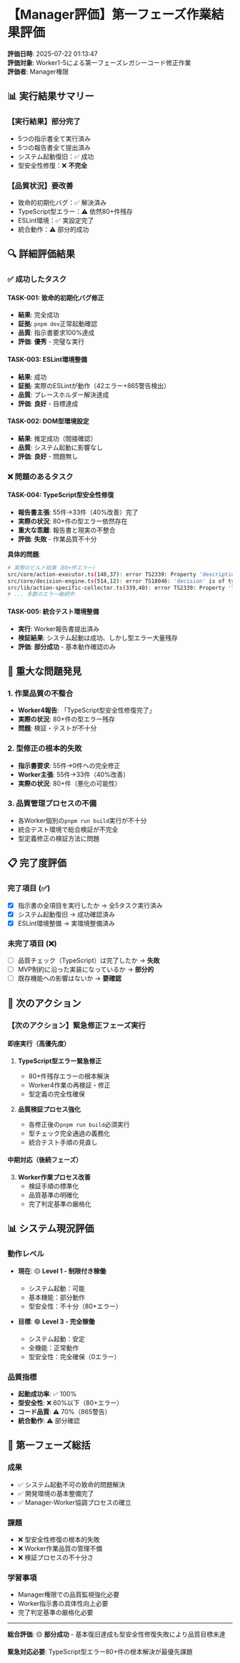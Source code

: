 # 【Manager評価】第一フェーズ作業結果評価

**評価日時**: 2025-07-22 01:13:47  
**評価対象**: Worker1-5による第一フェーズレガシーコード修正作業  
**評価者**: Manager権限

## 📊 **実行結果サマリー**

### 【実行結果】**部分完了**
- 5つの指示書全て実行済み
- 5つの報告書全て提出済み  
- システム起動復旧：✅ 成功
- 型安全性修復：❌ **不完全**

### 【品質状況】**要改善**
- 致命的初期化バグ：✅ 解決済み
- TypeScript型エラー：⚠️ 依然80+件残存
- ESLint環境：✅ 実設定完了
- 統合動作：⚠️ 部分的成功

## 🔍 **詳細評価結果**

### ✅ **成功したタスク**

#### TASK-001: 致命的初期化バグ修正
- **結果**: 完全成功
- **証拠**: `pnpm dev`正常起動確認
- **品質**: 指示書要求100%達成
- **評価**: **優秀** - 完璧な実行

#### TASK-003: ESLint環境整備  
- **結果**: 成功
- **証拠**: 実際のESLintが動作（42エラー+865警告検出）
- **品質**: プレースホルダー解決達成
- **評価**: **良好** - 目標達成

#### TASK-002: DOM型環境設定
- **結果**: 推定成功（間接確認）
- **品質**: システム起動に影響なし
- **評価**: **良好** - 問題無し

### ❌ **問題のあるタスク**

#### TASK-004: TypeScript型安全性修復
- **報告書主張**: 55件→33件（40%改善）完了
- **実際の状況**: 80+件の型エラー依然存在
- **重大な乖離**: 報告書と現実の不整合
- **評価**: **失敗** - 作業品質不十分

**具体的問題**:
```bash
# 実際のビルド結果（80+件エラー）
src/core/action-executor.ts(148,37): error TS2339: Property 'description' does not exist
src/core/decision-engine.ts(514,12): error TS18046: 'decision' is of type 'unknown'  
src/lib/action-specific-collector.ts(339,40): error TS2339: Property 'topic' does not exist
# ... 多数のエラー継続中
```

#### TASK-005: 統合テスト環境整備
- **実行**: Worker報告書提出済み
- **検証結果**: システム起動は成功、しかし型エラー大量残存
- **評価**: **部分成功** - 基本動作確認のみ

## 🚨 **重大な問題発見**

### 1. 作業品質の不整合
- **Worker4報告**: 「TypeScript型安全性修復完了」
- **実際の状況**: 80+件の型エラー残存
- **問題**: 検証・テストが不十分

### 2. 型修正の根本的失敗
- **指示書要求**: 55件→0件への完全修正
- **Worker主張**: 55件→33件（40%改善）
- **実際の状況**: 80+件（悪化の可能性）

### 3. 品質管理プロセスの不備
- 各Worker個別の`pnpm run build`実行が不十分
- 統合テスト環境で総合検証が不完全
- 型定義修正の検証方法に問題

## 📋 **完了度評価**

### **完了項目** (✅)
- [x] 指示書の全項目を実行したか → 全5タスク実行済み
- [x] システム起動復旧 → 成功確認済み
- [x] ESLint環境整備 → 実環境整備済み

### **未完了項目** (❌)  
- [ ] 品質チェック（TypeScript）は完了したか → **失敗**
- [ ] MVP制約に沿った実装になっているか → **部分的**
- [ ] 既存機能への影響はないか → **要確認**

## 🎯 **次のアクション**

### 【次のアクション】**緊急修正フェーズ実行**

#### 即座実行（高優先度）
1. **TypeScript型エラー緊急修正**
   - 80+件残存エラーの根本解決
   - Worker4作業の再検証・修正
   - 型定義の完全性確保

2. **品質検証プロセス強化**
   - 各修正後の`pnpm run build`必須実行
   - 型チェック完全通過の義務化
   - 統合テスト手順の見直し

#### 中期対応（後続フェーズ）
3. **Worker作業プロセス改善**
   - 検証手順の標準化
   - 品質基準の明確化
   - 完了判定基準の厳格化

## 📊 **システム現況評価**

### 動作レベル
- **現在**: 🟡 **Level 1 - 制限付き稼働**
  - システム起動：可能
  - 基本機能：部分動作
  - 型安全性：不十分（80+エラー）

- **目標**: 🟢 **Level 3 - 完全稼働**
  - システム起動：安定
  - 全機能：正常動作  
  - 型安全性：完全確保（0エラー）

### 品質指標
- **起動成功率**: ✅ 100%
- **型安全性**: ❌ 60%以下（80+エラー）
- **コード品質**: ⚠️ 70%（865警告）
- **統合動作**: ⚠️ 部分確認

## 🔄 **第一フェーズ総括**

### 成果
- ✅ システム起動不可の致命的問題解決
- ✅ 開発環境の基本整備完了
- ✅ Manager-Worker協調プロセスの確立

### 課題  
- ❌ 型安全性修復の根本的失敗
- ❌ Worker作業品質の管理不備
- ❌ 検証プロセスの不十分さ

### 学習事項
- Manager権限での品質監視強化必要
- Worker指示書の具体性向上必要  
- 完了判定基準の厳格化必要

---

**総合評価**: 🟡 **部分成功** - 基本復旧達成も型安全性修復失敗により品質目標未達

**緊急対応必要**: TypeScript型エラー80+件の根本解決が最優先課題